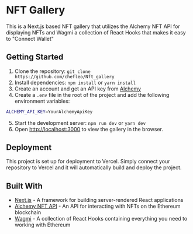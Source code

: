 # NFT Gallery

This is a Next.js based NFT gallery that utilizes the Alchemy NFT API for displaying NFTs and Wagmi a collection of React Hooks that makes it easy to "Connect Wallet"

## Getting Started

1. Clone the repository: `git clone https://github.com/chefleo/Nft_gallery`
2. Install dependencies: `npm install` or `yarn install`
3. Create an account and get an API key from [Alchemy](https://alchemy.daostack.io/)
4. Create a `.env` file in the root of the project and add the following environment variables:

```bash
ALCHEMY_API_KEY=YourAlchemyApiKey
```

5. Start the development server: `npm run dev` or `yarn dev`
6. Open [http://localhost:3000](http://localhost:3000) to view the gallery in the browser.

## Deployment

This project is set up for deployment to Vercel. Simply connect your repository to Vercel and it will automatically build and deploy the project.

## Built With

- [Next.js](https://nextjs.org/) - A framework for building server-rendered React applications
- [Alchemy NFT API](https://alchemy.daostack.io/) - An API for interacting with NFTs on the Ethereum blockchain
- [Wagmi](https://wagmi.sh/) - A collection of React Hooks containing everything you need to working with Ethereum
